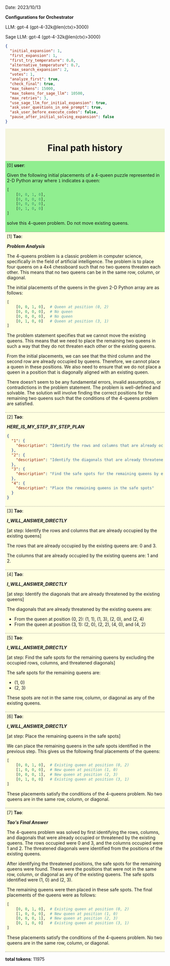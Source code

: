 Date: 2023/10/13

**Configurations for Orchestrator**

LLM: gpt-4 (gpt-4-32k@len(ctx)>3000)

Sage LLM: gpt-4 (gpt-4-32k@len(ctx)>3000)

```json
{
  "initial_expansion": 1,
  "first_expansion": 1,
  "first_try_temperature": 0.0,
  "alternative_temperature": 0.7,
  "max_search_expansion": 2,
  "votes": 1,
  "analyze_first": true,
  "check_final": true,
  "max_tokens": 15000,
  "max_tokens_for_sage_llm": 10500,
  "max_retries": 3,
  "use_sage_llm_for_initial_expansion": true,
  "ask_user_questions_in_one_prompt": true,
  "ask_user_before_execute_codes": false,
  "pause_after_initial_solving_expansion": false
}
```
        

<div style="background-color: beige; text-align: center; padding: 5px">


# Final path history

</div>

<div style="background-color:lightgreen; padding: 5px; border-bottom: 1px dotted grey">
<div>[0] <b>user</b>:</div>


Given the following initial placements of a 4-queen puzzle represented in 2-D Python array where `1` indicates a queen:

```python
[
    [0, 0, 1, 0],
    [0, 0, 0, 0],
    [0, 0, 0, 0],
    [0, 1, 0, 0]
]
```

solve this 4-queen problem. Do not move existing queens.


</div>

<div style="background-color:lightyellow; padding: 5px; border-bottom: 1px dotted grey">
<div>[1] <b>Tao</b>:</div>

***Problem Analysis***



The 4-queens problem is a classic problem in computer science, specifically in the field of artificial intelligence. The problem is to place four queens on a 4x4 chessboard such that no two queens threaten each other. This means that no two queens can be in the same row, column, or diagonal.

The initial placements of the queens in the given 2-D Python array are as follows:

```python
[
    [0, 0, 1, 0],  # Queen at position (0, 2)
    [0, 0, 0, 0],  # No queen
    [0, 0, 0, 0],  # No queen
    [0, 1, 0, 0]   # Queen at position (3, 1)
]
```

The problem statement specifies that we cannot move the existing queens. This means that we need to place the remaining two queens in such a way that they do not threaten each other or the existing queens.

From the initial placements, we can see that the third column and the second row are already occupied by queens. Therefore, we cannot place a queen in these positions. We also need to ensure that we do not place a queen in a position that is diagonally aligned with an existing queen.

There doesn't seem to be any fundamental errors, invalid assumptions, or contradictions in the problem statement. The problem is well-defined and solvable. The solution will involve finding the correct positions for the remaining two queens such that the conditions of the 4-queens problem are satisfied.


</div>

<div style="background-color:lightyellow; padding: 5px; border-bottom: 1px dotted grey">
<div>[2] <b>Tao</b>:</div>

***HERE_IS_MY_STEP_BY_STEP_PLAN***



```json
{
  "1": {
    "description": "Identify the rows and columns that are already occupied by the existing queens"
  },
  "2": {
    "description": "Identify the diagonals that are already threatened by the existing queens"
  },
  "3": {
    "description": "Find the safe spots for the remaining queens by excluding the occupied rows, columns, and threatened diagonals"
  },
  "4": {
    "description": "Place the remaining queens in the safe spots"
  }
}
```


</div>

<div style="background-color:lightyellow; padding: 5px; border-bottom: 1px dotted grey">
<div>[3] <b>Tao</b>:</div>

***I_WILL_ANSWER_DIRECTLY***



[at step: Identify the rows and columns that are already occupied by the existing queens]

The rows that are already occupied by the existing queens are: 0 and 3.

The columns that are already occupied by the existing queens are: 1 and 2.


</div>

<div style="background-color:lightyellow; padding: 5px; border-bottom: 1px dotted grey">
<div>[4] <b>Tao</b>:</div>

***I_WILL_ANSWER_DIRECTLY***



[at step: Identify the diagonals that are already threatened by the existing queens]

The diagonals that are already threatened by the existing queens are:

- From the queen at position (0, 2): (1, 1), (1, 3), (2, 0), and (2, 4)
- From the queen at position (3, 1): (2, 0), (2, 2), (4, 0), and (4, 2)


</div>

<div style="background-color:lightyellow; padding: 5px; border-bottom: 1px dotted grey">
<div>[5] <b>Tao</b>:</div>

***I_WILL_ANSWER_DIRECTLY***



[at step: Find the safe spots for the remaining queens by excluding the occupied rows, columns, and threatened diagonals]

The safe spots for the remaining queens are:

- (1, 0)
- (2, 3)

These spots are not in the same row, column, or diagonal as any of the existing queens.


</div>

<div style="background-color:lightyellow; padding: 5px; border-bottom: 1px dotted grey">
<div>[6] <b>Tao</b>:</div>

***I_WILL_ANSWER_DIRECTLY***



[at step: Place the remaining queens in the safe spots]

We can place the remaining queens in the safe spots identified in the previous step. This gives us the following final placements of the queens:

```python
[
    [0, 0, 1, 0],  # Existing queen at position (0, 2)
    [1, 0, 0, 0],  # New queen at position (1, 0)
    [0, 0, 0, 1],  # New queen at position (2, 3)
    [0, 1, 0, 0]   # Existing queen at position (3, 1)
]
```

These placements satisfy the conditions of the 4-queens problem. No two queens are in the same row, column, or diagonal.


</div>

<div style="background-color:lightyellow; padding: 5px; border-bottom: 1px dotted grey">
<div>[7] <b>Tao</b>:</div>

***Tao's Final Answer***



The 4-queens problem was solved by first identifying the rows, columns, and diagonals that were already occupied or threatened by the existing queens. The rows occupied were 0 and 3, and the columns occupied were 1 and 2. The threatened diagonals were identified from the positions of the existing queens.

After identifying the threatened positions, the safe spots for the remaining queens were found. These were the positions that were not in the same row, column, or diagonal as any of the existing queens. The safe spots identified were (1, 0) and (2, 3).

The remaining queens were then placed in these safe spots. The final placements of the queens were as follows:

```python
[
    [0, 0, 1, 0],  # Existing queen at position (0, 2)
    [1, 0, 0, 0],  # New queen at position (1, 0)
    [0, 0, 0, 1],  # New queen at position (2, 3)
    [0, 1, 0, 0]   # Existing queen at position (3, 1)
]
```

These placements satisfy the conditions of the 4-queens problem. No two queens are in the same row, column, or diagonal.


</div>

**total tokens**: 11975

